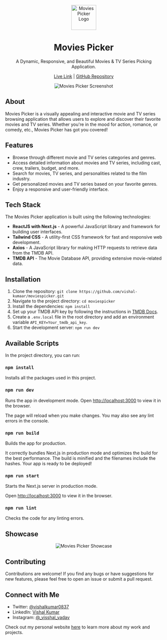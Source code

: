 <p align="center">
  <img src="https://movies-picker.vercel.app/icons/moviespicker.png" alt="Movies Picker Logo" width="80" />
</p>

<h1 align="center">Movies Picker</h1>

<p align="center">
  A Dynamic, Responsive, and Beautiful Movies & TV Series Picking Application.
</p>

<p align="center">
  <a href="https://movies-picker.vercel.app/">Live Link</a> |
  <a href="https://github.com/vishal-kumaar/moviespicker">GitHub Repository</a>
</p>

<p align="center">
  <img src="https://movies-picker.vercel.app/screenshots/screenshot.webp" alt="Movies Picker Screenshot" />
</p>

## About

Movies Picker is a visually appealing and interactive movie and TV series browsing application that allows users to explore and discover their favorite movies and TV series. Whether you're in the mood for action, romance, or comedy, etc., Movies Picker has got you covered!

## Features

- Browse through different movie and TV series categories and genres.
- Access detailed information about movies and TV series, including cast, crew, trailers, budget, and more.
- Search for movies, TV series, and personalities related to the film industry.
- Get personalized movies and TV series based on your favorite genres.
- Enjoy a responsive and user-friendly interface.

## Tech Stack

The Movies Picker application is built using the following technologies:

- **ReactJS with Next.js** - A powerful JavaScript library and framework for building user interfaces.
- **Tailwind CSS** - A utility-first CSS framework for fast and responsive web development.
- **Axios** - A JavaScript library for making HTTP requests to retrieve data from the TMDB API.
- **TMDB API** - The Movie Database API, providing extensive movie-related data.

## Installation

1. Clone the repository: `git clone https://github.com/vishal-kumaar/moviespicker.git`
2. Navigate to the project directory: `cd moviespicker`
3. Install the dependencies: `npm install`
4. Set up your TMDB API key by following the instructions in [TMDB Docs](https://developer.themoviedb.org/).
5. Create a `.env.local` file in the root directory and add an environment variable `API_KEY=Your_tmdb_api_key`.
6. Start the development server: `npm run dev`

## Available Scripts

In the project directory, you can run:

### `npm install`

Installs all the packages used in this project.

### `npm run dev`

Runs the app in development mode.
Open [http://localhost:3000](http://localhost:3000) to view it in the browser.

The page will reload when you make changes.
You may also see any lint errors in the console.

### `npm run build`

Builds the app for production.

It correctly bundles Next.js in production mode and optimizes the build for the best performance.
The build is minified and the filenames include the hashes.
Your app is ready to be deployed!

### `npm run start`

Starts the Next.js server in production mode.

Open [http://localhost:3000](http://localhost:3000) to view it in the browser.

### `npm run lint`

Checks the code for any linting errors.

## Showcase

<p align="center">
  <img src="./public/screenshots/movies_picker.gif" alt="Movies Picker Showcase" />
</p>

## Contributing

Contributions are welcome! If you find any bugs or have suggestions for new features, please feel free to open an issue or submit a pull request.

## Connect with Me

- Twitter: [@vishalkumar0837](https://twitter.com/vishalkumar0837)
- LinkedIn: [Vishal Kumar](https://www.linkedin.com/in/vishal-kumar-909758228)
- Instagram: [@\_visshal_yadav](https://www.instagram.com/_visshal_yadav)

Check out my personal website [here](https://vishalkumar.vercel.app) to learn more about my work and projects.
